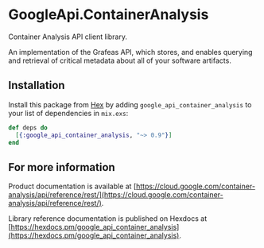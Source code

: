 # GoogleApi.ContainerAnalysis

Container Analysis API client library.

An implementation of the Grafeas API, which stores, and enables querying and retrieval of critical metadata about all of your software artifacts.

## Installation

Install this package from [Hex](https://hex.pm) by adding
`google_api_container_analysis` to your list of dependencies in `mix.exs`:

```elixir
def deps do
  [{:google_api_container_analysis, "~> 0.9"}]
end
```

## For more information

Product documentation is available at [https://cloud.google.com/container-analysis/api/reference/rest/](https://cloud.google.com/container-analysis/api/reference/rest/).

Library reference documentation is published on Hexdocs at
[https://hexdocs.pm/google_api_container_analysis](https://hexdocs.pm/google_api_container_analysis).
